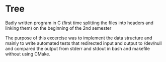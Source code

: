 # Tree
Badly written program in C (first time splitting the files into headers and linking them) on the beginning of the 2nd semester

The purpose of this excercise was to implement the data structure and mainly to write automated tests that redirected input and output to /dev/null and compared the output from stderr and stdout in bash and makefile without using CMake.
